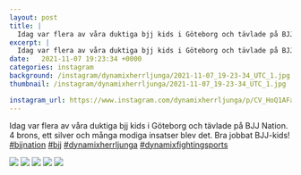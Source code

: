 ```yaml
---
layout: post
title: |
  Idag var flera av våra duktiga bjj kids i Göteborg och tävlade på BJJ Nation
excerpt: |
  Idag var flera av våra duktiga bjj kids i Göteborg och tävlade på BJJ Nation. 4 brons, ett silver och många modiga insatser blev det. Bra jobbat BJJ-kids!    
date:   2021-11-07 19:23:34 +0000
categories: instagram
background: /instagram/dynamixherrljunga/2021-11-07_19-23-34_UTC_1.jpg
thumbnail: /instagram/dynamixherrljunga/2021-11-07_19-23-34_UTC_1.jpg

instagram_url: https://www.instagram.com/dynamixherrljunga/p/CV_HoQ1AFa-
---
```

Idag var flera av våra duktiga bjj kids i Göteborg och tävlade på BJJ Nation. 4 brons, ett silver och många modiga insatser blev det. Bra jobbat BJJ-kids! [#bjjnation](https://www.instagram.com/explore/tags/bjjnation/) [#bjj](https://www.instagram.com/explore/tags/bjj/) [#dynamixherrljunga](https://www.instagram.com/explore/tags/dynamixherrljunga/) [#dynamixfightingsports](https://www.instagram.com/explore/tags/dynamixfightingsports/)



<img src='/www-dynamix-herrljunga/instagram/dynamixherrljunga/2021-11-07_19-23-34_UTC_1.jpg' class='img-fluid' />


<img src='/www-dynamix-herrljunga/instagram/dynamixherrljunga/2021-11-07_19-23-34_UTC_2.jpg' class='img-fluid' />


<img src='/www-dynamix-herrljunga/instagram/dynamixherrljunga/2021-11-07_19-23-34_UTC_3.jpg' class='img-fluid' />


<img src='/www-dynamix-herrljunga/instagram/dynamixherrljunga/2021-11-07_19-23-34_UTC_4.jpg' class='img-fluid' />


<img src='/www-dynamix-herrljunga/instagram/dynamixherrljunga/2021-11-07_19-23-34_UTC_5.jpg' class='img-fluid' />
